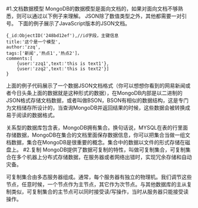 #1.文档数据模型
MongoDB的数据模型是面向文档的，如果对面向文档不够熟悉，则可以通过以下例子来理解。
JSON除了数值类型之外，其他都需要一对引号。
下面的例子展示了JavaScript版本的JSON文档。

```
{_id:ObjectID('248bd12ef'),//id字段，主键信息
title:'这个是一个模型',
author:'zzq',
tags:['新闻','热点1','热点2']，
comments:[
	{user:'zzq1',text:'this is text1'},
	{user:'zzq2',text:'this is text2'}]
}
```
上面的例子代码展示了一个数据JSON文档格式（你可以想想你看到的网易新闻或者今日头条上面的数据就是这种形式的数据），在MongoDB内部是以二进制的JSON格式存储文档数据，或者叫做BSON，BSON有相似的数据结构，这是专门为文档储存所设计的，当查询MongoDB并返回结果的时候，这些数据会被转换成易于阅读的数据格式。

关系型的数据库包含表，MongoDB拥有集合。换句话说，MYSQL在表的行里面存储数据，MongoDB在集合的文档里面保存数据信息，你可以把集合当做一组文档数据，集合在MongoDB是很重要的概念。集合中的数据以文件的形式存储在磁盘上。
#2.复制
MongoDB提供了数据可复制的特性，叫做可复制集合，可复制集合在多个机器上分布式存储数据，在服务器或者网络出错时，实现冗余存储和自动灾备。

可复制集合由多态服务器组成。通常，每个服务器有独立的物理机。我们调节这些节点，任意时候，一个节点作为主节点，其它作为次节点。与其他数据库的主从复制类似，可复制集合的主节点可以同时接受读/写操作，当时从服务器只能接受读操作。